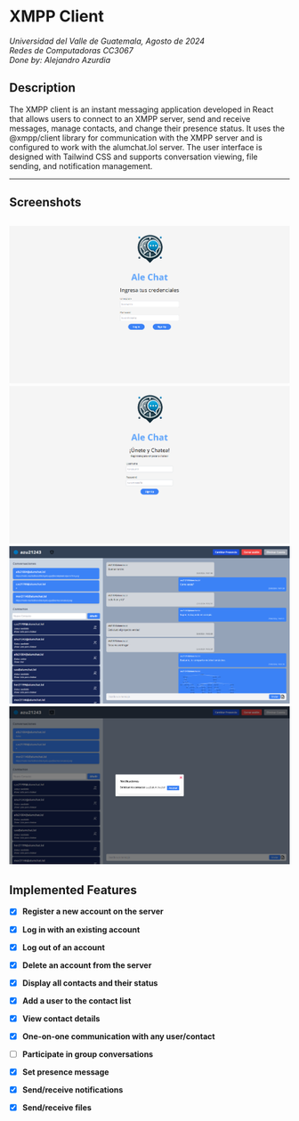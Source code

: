 # XMPP Client
*Universidad del Valle de Guatemala, Agosto de 2024* <br>
*Redes de Computadoras CC3067* <br>
*Done by: Alejandro Azurdia*

## Description
The XMPP client is an instant messaging application developed in React that allows users to connect to an XMPP server, send and receive messages, manage contacts, and change their presence status. It uses the @xmpp/client library for communication with the XMPP server and is configured to work with the alumchat.lol server. The user interface is designed with Tailwind CSS and supports conversation viewing, file sending, and notification management.

---
## Screenshots

![img_2.png](img_2.png)
![img_4.png](img_4.png)
![img_1.png](img_1.png)
![img_5.png](img_5.png)
---
## Implemented Features
- [x] **Register a new account on the server**
- [x] **Log in with an existing account**
- [x] **Log out of an account**
- [x] **Delete an account from the server**
- [x] **Display all contacts and their status**
- [x] **Add a user to the contact list**
- [x] **View contact details**
- [x] **One-on-one communication with any user/contact**
- [ ] **Participate in group conversations**
- [x] **Set presence message**
- [x] **Send/receive notifications**
- [x] **Send/receive files**







